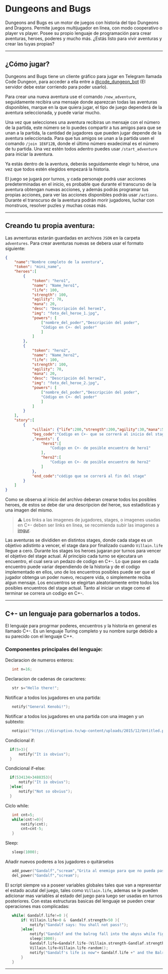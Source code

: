 # Dungeons and Bugs

Dungeons and Bugs es un motor de juegos con historia del tipo Dungeons and Dragons. Permite juegos multijugador en línea, con modo cooperativo o player vs player. Posee su propio  lenguaje de programación para crear aventuras, heroes, poderes y mucho más. ¿Estás listo para vivir aventuras y crear las tuyas propias?

---
## ¿Cómo jugar?

Dungeons and Bugs tiene un cliente gráfico para jugar en Telegram llamada Code Dungeon, para acceder a ella entre a [@code_dungeon_bot](https://t.me/code_dungeon_bot) (El servidor debe estar corriendo para poder usarlo).   

Para crear una nueva aventura use el comando `/new_adventure`, seguidamente recibira una mensaje donde aparezcan todas las aventuras disponibles, marque en la que quiera jugar, el tipo de juego dependerá de la  aventura seleccionada, y puede variar mucho.  

Una vez que selecciones una aventura recibiras un mensaje con el número de la partida, este número se lo puedes compartir a tus amigos para que se unan a la partida, la  cantidad de jugadores que pueden jugar depende de la aventura seleccionada. Para que tus amigos se unan a la partida usen el comando `/join 1E6F12B`, donde el último número exadecimal es el número de tu partida. Una vez estén todos adentro puedes usar `/start_adventure` para iniciar  la aventura.  

Ya estás dentro de la aventura, deberás seguidamente elegir tu héroe, una vez que todos estén elegidos empezará la historia.  

El juego se jugará por turnos, y cada personaje podrá usar acciones predeterminadas en el inicio, es probable que  durante el transcurso de la aventura obtengan nuevas acciones, y además podrás programar tus propias acciones, para ver las acciones disponibles podrás usar `/actions`. Durante el transcurso de la aventura podrán morir jugadores, luchar con monstruos, resolver puzles y muchas cosas más.

---
## Creando tu propia aventura:

Las avnenturas estarán guardadas en archivos `JSON` en la carpeta `adventures`. Para crear aventuras nuevas se debera usar el formato siguiente:

```json
{
    "name":"Nombre completo de la aventura",
    "token": "mini_name",
    "heroes":[
        {
            "token": "hero1",
            "name": "Name_hero1",
            "life": 100,
            "strength": 100,
            "agility": 70,
            "mana": 20,
            "desc": "Descripción del heroe1",
            "img": "foto_del_heroe_1.jpg",
            "powers": [
                ["nombre_del_poder","Descripción del poder",
                "Código en C+- del poder"
                ]
            ]
        },
        {
            "token": "hero2",
            "name": "Name_hero2",
            "life": 100,
            "strength": 100,
            "agility": 70,
            "mana": 20,
            "desc": "Descripción del heroe2",
            "img": "foto_del_heroe_2.jpg",
            "powers": [
                ["nombre_del_poder","Descripción del poder",
                "Código en C+- del poder"
                ]
            ]
        }
    ],
    "story":[
        {
            "villain": {"life":200,"strength":200,"agility":30,"mana":50},
            "beg_code":"Codigo en C+- que se correrá al inicio del stage"
            ,"events": {
                "hero1":[
                    "Codigo en C+- de posible encuentro de hero1"
                ],
                "hero2":[
                    "Codigo en C+- de posible encuentro de hero2"
                ]
            },        
            "end_code":"código que se correrá al fin del stage"
        }
    ]
}
```
Como se observa al inicio del archivo deberan crearse todos los posibles heroes, de estos se debe dar una descripcion del heroe, sus estadisticas y una imagen del mismo.
> ⚠ Los links a las imagenes de jugadores, stages, o imagenes usadas en C+- deben ser links en linea, se recomienda subir las imagenes a [imgur](imgur.com).

Las aventuras se divididen en distintos stages, donde cada stage es un objetivo adistinto a vencer, el stage dara por finalizado cuando `Villain.life` llegue a cero. Durante los stages los heroes jugaran por turnos para vencer el objetivo del stage actual. Al principio cada turno se ejecutara un encuentro, el cual sera un pedazo de codigo en C+-. Lo que  pase en cada encuentro puede variar dependiendo de la historia y de el codigo implementado en ellos, uno de los encuentros posibles puede ser que el jugador obtenga un poder nuevo, recupere vida, o simplemente reciba algun mensaje. Los encuentros se elegirtan aleatoriamente entre todos los posibles encuentros del stage actual. Tanto al iniciar un stage como el terminar se correra un codigo en C+-.

---
## C+- un lenguaje para gobernarlos a todos.
El lenguaje para progrmar poderes, encuentros y la historia en general es llamado C+-. Es un lenguaje Turing completo y su nombre surge debido a su parecido con el lenguaje C++.  
### Componentes principales del lenguaje:  

Declaracion de numeros enteros:   
 ```c++ 
    int n=16;
 ```
 Declaracion de cadenas de caracteres:   
 ```c++ 
    str s="Hello there!";
 ```
 
 Notificar a todos los jugadores en una partida:   
 ```c++ 
    notify("General Kenobi!");
 ```
 
 Notificar a todos los jugadores en una partida con una imagen y un subtexto:   
 ```c++ 
    notipic("https://disruptivo.tv/wp-content/uploads/2015/12/Untitled.png","Not the droids you are looking for");
 ```
 Condicional if:
  ```c++ 
    if(5>3){
        notify("It is obvius");
    }
 ```
 
 Condicional if-else:
  ```c++ 
    if(534134>3488353){
        notify("It is obvius");
    }else{
        notify("Not so obvius");    
    }
 ```
 Ciclo while:
 ```c++
    int cnt=5;
    while(cnt!=0){
        notify(cnt);
        cnt=cnt-5;
    }
 ```
 Sleep:
 ```c++
    sleep(1000);
 ```

 Añadir nuevos poderes a los jugadores  o quitárselos

 ```c++
    add_power("Gandalf","scream","Grita al enemigo para que no pueda pasar",'notify("You shall not pass!");');
    del_power("Gandalf","scream");
 ```

 El script siempre va a poseer variables globales tales que van a representar el estado acutal del juego, tales como `Villain.life`, ademas se le pueden adicionar mas variables al estado del juego para luego ser usadas en turnos posteriores. Con estas estructuras basicas del lenguaje se pueden crear operaciones mas complicadas: 
 ```c++
    while( Gandalf.life!=0 ){
        if( Villain.life>0 &  Gandalf.strength>50 ){
            notify("Gandalf says: You shall not pass!");
        }else{
            notify("Gandalf and the balrog fall into the abyss while fighting");
            sleep(1000);
            Gandalf.life=Gandalf.life-(Villain.strength-Gandlaf.strength/10);
            Villain.life=Villain.life-random();
            notify("Gandalf's life is now"+ Gandalf.life +" and the Balrog's life is"+Villain.life);
        }
    }
 ```

 ---
